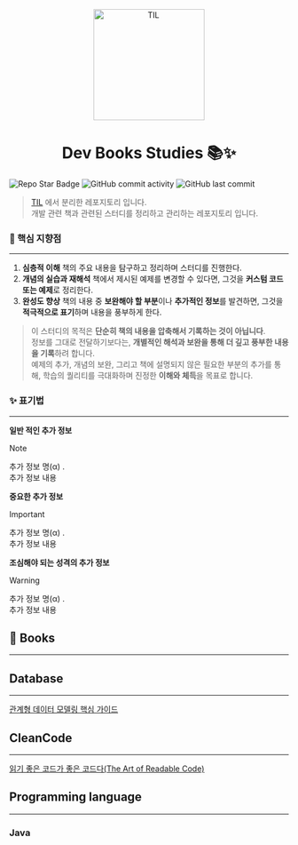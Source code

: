 <div align="center">
    <img src="https://github-production-user-asset-6210df.s3.amazonaws.com/61622657/259027821-cd2a70bf-25cc-4fdb-9f1d-a7b8682c6b6e.jpg" alt="TIL" width="200" height="200">
    <h1>Dev Books Studies 📚✨</h1>
</div>


![Repo Star Badge](https://img.shields.io/github/stars/christopher3810/DevBookStudies?style=for-the-badge&logo=github) ![GitHub commit activity](https://img.shields.io/github/commit-activity/m/christopher3810/DevBookStudies?style=for-the-badge) ![GitHub last commit](https://img.shields.io/github/last-commit/christopher3810/DevBookStudies?style=for-the-badge)

>[TIL](https://github.com/christopher3810/TIL) 에서 분리한 레포지토리 입니다. \
>개발 관련 책과 관련된 스터디를 정리하고 관리하는 레포지토리 입니다.

### 🌟 핵심 지향점

---

1. **심층적 이해**
   책의 주요 내용을 탐구하고 정리하며 스터디를 진행한다.
2. **개념의 실습과 재해석**
   책에서 제시된 예제를 변경할 수 있다면, 그것을 **커스텀 코드 또는 예제**로 정리한다.
3. **완성도 향상**
   책의 내용 중 **보완해야 할 부분**이나 **추가적인 정보**를 발견하면, 그것을 **적극적으로 표기**하며 내용을 풍부하게 한다.

> 이 스터디의 목적은 **단순히 책의 내용을 압축해서 기록하는 것이 아닙니다**. \
> 정보를 그대로 전달하기보다는, **개별적인 해석과 보완을 통해 더 깊고 풍부한 내용을 기록**하려 합니다. \
> 예제의 추가, 개념의 보완, 그리고 책에 설명되지 않은 필요한 부분의 추가를 통해, 학습의 퀄리티를 극대화하며 진정한 **이해와 체득**을 목표로 합니다.


### ✨ 표기법
---

**일반 적인 추가 정보** 

> [!NOTE]
>추가 정보 명(α) .\
>추가 정보 내용

**중요한 추가 정보**

>[!IMPORTANT]
>추가 정보 명(α) .\
>추가 정보 내용

**조심해야 되는 성격의 추가 정보**

>[!WARNING]
>추가 정보 명(α) .\
>추가 정보 내용


## 📖 Books
---
## Database
---
[관계형 데이터 모델링 핵심 가이드](https://github.com/christopher3810/DevBookStudies/tree/master/Database/%EA%B4%80%EA%B3%84%ED%98%95%20%EB%8D%B0%EC%9D%B4%ED%84%B0%20%EB%AA%A8%EB%8D%B8%EB%A7%81%20%ED%95%B5%EC%8B%AC%20%EA%B0%80%EC%9D%B4%EB%93%9C)

## CleanCode
---
[읽기 좋은 코드가 좋은 코드다(The Art of Readable Code)](https://github.com/christopher3810/DevBookStudies/tree/master/CleanCode/%EC%9D%BD%EA%B8%B0%20%EC%A2%8B%EC%9D%80%20%EC%BD%94%EB%93%9C%EA%B0%80%20%EC%A2%8B%EC%9D%80%20%EC%BD%94%EB%93%9C%EB%8B%A4(The%20Art%20of%20Readable%20Code))

## Programming language
---

### Java
